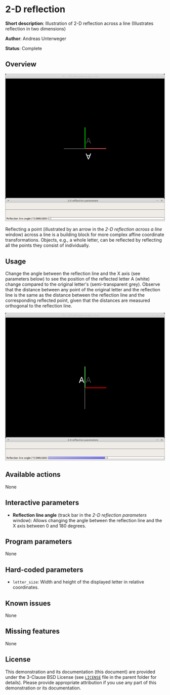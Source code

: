 2-D reflection
==============

**Short description**: Illustration of 2-D reflection across a line (Illustrates reflection in two dimensions)

**Author**: Andreas Unterweger

**Status**: Complete

Overview
--------

![Screenshot](../screenshots/reflection2d.png)

Reflecting a point (illustrated by an arrow in the *2-D reflection across a line* window) across a line is a building block for more complex affine coordinate transformations. Objects, e.g., a whole letter, can be reflected by reflecting all the points they consist of individually.

Usage
-----

Change the angle between the reflection line and the X axis (see parameters below) to see the position of the reflected letter A (white) change compared to the original letter's (semi-transparent grey). Observe that the distance between any point of the original letter and the reflection line is the same as the distance between the reflection line and the corresponding reflected point, given that the distances are measured orthogonal to the reflection line.

![Screenshot after reflecting across the Y axis](../screenshots/reflection2d_90.png)

Available actions
-----------------

None

Interactive parameters
----------------------

* **Reflection line angle** (track bar in the *2-D reflection parameters* window): Allows changing the angle between the reflection line and the X axis between 0 and 180 degrees.

Program parameters
------------------

None

Hard-coded parameters
---------------------

* `letter_size`: Width and height of the displayed letter in relative coordinates.

Known issues
------------

None

Missing features
----------------

None

License
-------

This demonstration and its documentation (this document) are provided under the 3-Clause BSD License (see [`LICENSE`](../LICENSE) file in the parent folder for details). Please provide appropriate attribution if you use any part of this demonstration or its documentation.